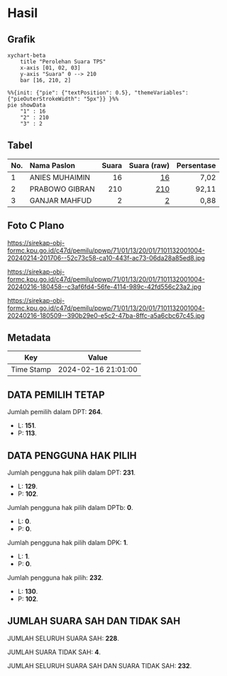 # Hasil

## Grafik

```mermaid
xychart-beta
    title "Perolehan Suara TPS"
    x-axis [01, 02, 03]
    y-axis "Suara" 0 --> 210
    bar [16, 210, 2]
```

```mermaid
%%{init: {"pie": {"textPosition": 0.5}, "themeVariables": {"pieOuterStrokeWidth": "5px"}} }%%
pie showData
    "1" : 16
    "2" : 210
    "3" : 2
```

## Tabel

| No. | Nama Paslon    | Suara | Suara (raw) | Persentase |
|:--- |:-------------- | -----:| -----------:| ----------:|
| 1   | ANIES MUHAIMIN | 16    | [16][p-1]   | 7,02       |
| 2   | PRABOWO GIBRAN | 210   | [210][p-2]  | 92,11      |
| 3   | GANJAR MAHFUD  | 2     | [2][p-3]    | 0,88       |


[p-1]: https://github.com/gigit-pemilu/pemilu-2024-71-sulawesi-utara/blob/main/pilpres/hitung-suara/sub/71-sulawesi-utara/sub/01-bolaang-mongondow/sub/13-bolaang/sub/2001-komangaan/sub/004-tps/sub/paslon-1.txt
[p-2]: https://github.com/gigit-pemilu/pemilu-2024-71-sulawesi-utara/blob/main/pilpres/hitung-suara/sub/71-sulawesi-utara/sub/01-bolaang-mongondow/sub/13-bolaang/sub/2001-komangaan/sub/004-tps/sub/paslon-2.txt
[p-3]: https://github.com/gigit-pemilu/pemilu-2024-71-sulawesi-utara/blob/main/pilpres/hitung-suara/sub/71-sulawesi-utara/sub/01-bolaang-mongondow/sub/13-bolaang/sub/2001-komangaan/sub/004-tps/sub/paslon-3.txt

## Foto C Plano

https://sirekap-obj-formc.kpu.go.id/c47d/pemilu/ppwp/71/01/13/20/01/7101132001004-20240214-201706--52c73c58-ca10-443f-ac73-06da28a85ed8.jpg

https://sirekap-obj-formc.kpu.go.id/c47d/pemilu/ppwp/71/01/13/20/01/7101132001004-20240216-180458--c3af6fd4-56fe-4114-989c-42fd556c23a2.jpg

https://sirekap-obj-formc.kpu.go.id/c47d/pemilu/ppwp/71/01/13/20/01/7101132001004-20240216-180509--390b29e0-e5c2-47ba-8ffc-a5a6cbc67c45.jpg


## Metadata

| Key        | Value               |
| ---------- | ------------------- |
| Time Stamp | 2024-02-16 21:01:00 |


## DATA PEMILIH TETAP

Jumlah pemilih dalam DPT: **264**.
 * L: **151**.
 * P: **113**.

## DATA PENGGUNA HAK PILIH

Jumlah pengguna hak pilih dalam DPT: **231**.
 * L: **129**.
 * P: **102**.

Jumlah pengguna hak pilih dalam DPTb: **0**.
 * L: **0**.
 * P: **0**.

Jumlah pengguna hak pilih dalam DPK: **1**.
 * L: **1**.
 * P: **0**.

Jumlah pengguna hak pilih: **232**.
 * L: **130**.
 * P: **102**.

## JUMLAH SUARA SAH DAN TIDAK SAH

JUMLAH SELURUH SUARA SAH: **228**.

JUMLAH SUARA TIDAK SAH: **4**.

JUMLAH SELURUH SUARA SAH DAN SUARA TIDAK SAH: **232**.


